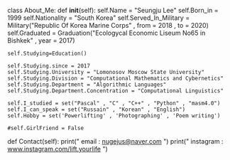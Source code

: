 class About_Me:
  def __init__(self):
    self.Name = "Seungju Lee"
    self.Born_in = 1999
    self.Nationality = "South Korea"
    self.Served_In_Military = Military("Republic Of Korea Marine Corps" , from = 2018 , to = 2020)
    self.Graduated = Graduation("Ecologycal Economic Liseum No65 in Bishkek" , year = 2017)
    
    self.Studying=Education()
    
    self.Studying.since = 2017
    self.Studying.University = "Lomonosov Moscow State University"
    self.Studying.Division = "Computational Mathematics and Cybernetics"
    self.Studying.Department = "Algorithmic Languages"
    self.Studying.Department.Concentration = "Computational Linguistics"

    self.I_studied = set("Pascal" , "C" , "C++" , "Python" , "masm4.0")
    self.I_can_speak = set("Russain" , "Korean" , "English")
    self.Hobby = set('Powerlifting' , 'Photographing' , 'Poem writing')
    
    #self.GirlFriend = False

  def Contact(self):
    print(" email : nugejus@naver.com ")
    print(" instagram : www.instagram.com/lift.yourlife ")
